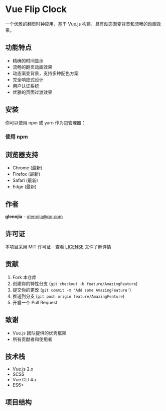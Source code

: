 # Vue Flip Clock

一个优雅的翻页时钟应用，基于 Vue.js 构建，具有动态渐变背景和流畅的动画效果。

## 功能特点

- 精确的时间显示
- 流畅的翻页动画效果
- 动态渐变背景，支持多种配色方案
- 完全响应式设计
- 用户认证系统
- 优雅的页面过渡效果

## 安装

你可以使用 npm 或 yarn 作为包管理器：

### 使用 npm



## 浏览器支持

- Chrome (最新)
- Firefox (最新)
- Safari (最新)
- Edge (最新)

## 作者

**glennjia** - [glennjia@qq.com](mailto:glennjia@qq.com)

## 许可证

本项目采用 MIT 许可证 - 查看 [LICENSE](LICENSE) 文件了解详情

## 贡献

1. Fork 本仓库
2. 创建你的特性分支 (`git checkout -b feature/AmazingFeature`)
3. 提交你的更改 (`git commit -m 'Add some AmazingFeature'`)
4. 推送到分支 (`git push origin feature/AmazingFeature`)
5. 开启一个 Pull Request

## 致谢

- Vue.js 团队提供的优秀框架
- 所有贡献者和使用者

## 技术栈

- Vue.js 2.x
- SCSS
- Vue CLI 4.x
- ES6+

## 项目结构
